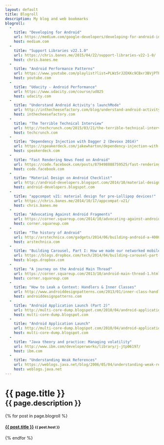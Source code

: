 ```yaml
---
layout: default
title: Blogroll
description: My blog and web bookmarks
blogroll:
  -
    title: "Developing for Android"
    url: https://medium.com/google-developers/developing-for-android-introduction-5345b451567c
    host: medium.com
  -
    title: "Support Libraries v22.1.0"
    url: https://chris.banes.me/2015/04/22/support-libraries-v22-1-0/
    host: chris.banes.me
  -
    title: "Android Performance Patterns"
    url: https://www.youtube.com/playlist?list=PLWz5rJ2EKKc9CBxr3BVjPTPoDPLdPIFCE
    host: youtube.com
  -
    title: "Udacity - Android Performance"
    url: https://www.udacity.com/course/ud825
    host: udacity.com
  -
    title: "Understand Android Activity's launchMode"
    url: http://inthecheesefactory.com/blog/understand-android-activity-launchmode/en
    host: inthecheesefactory.com
  -
    title: "The Terrible Technical Interview"
    url: http://techcrunch.com/2015/03/21/the-terrible-technical-interview/
    host: techcrunch.com
  -
    title: "Dependency Injection with Dagger 2 (Devoxx 2014)"
    url: https://speakerdeck.com/jakewharton/dependency-injection-with-dagger-2-devoxx-2014
    host: speakerdeck.com
  -
    title: "Fast Rendering News Feed on Android"
    url: https://code.facebook.com/posts/879498888759525/fast-rendering-news-feed-on-android/
    host: code.facebook.com
  -
    title: "Material Design on Android Checklist"
    url: http://android-developers.blogspot.com/2014/10/material-design-on-android-checklist.html
    host: android-developers.blogspot.com
  -
    title: "appcompat v21: material design for pre-Lollipop devices!"
    url: https://chris.banes.me/2014/10/17/appcompat-v21/
    host: chris.banes.me
  -
    title: "Advocating Against Android Fragments"
    url: https://corner.squareup.com/2014/10/advocating-against-android-fragments.html
    host: corner.squareup.com
  -
    title: "The history of Android"
    url: http://arstechnica.com/gadgets/2014/06/building-android-a-40000-word-history-of-googles-mobile-os/
    host: arstechnica.com
  -
    title: "Building Carousel, Part I: How we made our networked mobile app feel fast and local"
    url: https://blogs.dropbox.com/tech/2014/04/building-carousel-part-i-how-we-made-our-networked-mobile-app-feel-fast-and-local/
    host: blogs.dropbox.com
  -
    title: "A journey on the Android Main Thread"
    url: https://corner.squareup.com/2013/10/android-main-thread-1.html
    host: corner.squareup.com
  -
    title: "How to Leak a Context: Handlers & Inner Classes"
    url: http://www.androiddesignpatterns.com/2013/01/inner-class-handler-memory-leak.html
    host: androiddesignpatterns.com
  -
    title: "Android Application Launch (Part 2)"
    url: http://multi-core-dump.blogspot.com/2010/04/android-application-launch-part-2.html
    host: multi-core-dump.blogspot.com
  -
    title: "Android Application Launch"
    url: http://multi-core-dump.blogspot.com/2010/04/android-application-launch.html
    host: multi-core-dump.blogspot.com
  -
    title: "Java theory and practice: Managing volatility"
    url: http://www.ibm.com/developerworks/library/j-jtp06197/
    host: ibm.com
  -
    title: "Understanding Weak References"
    url: https://weblogs.java.net/blog/2006/05/04/understanding-weak-references
    host: weblogs.java.net
---
```


<h1>{{ page.title }}<br/><small>{{ page.description }}</small></h1>

{% for post in page.blogroll %}
<h4>
  <a href="{{ post.url }}" target="_blank">{{ post.title }}</a>
  <small>{{ post.host }}</small>
</h4>
{% endfor %}
